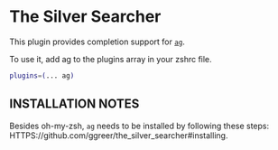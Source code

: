 # The Silver Searcher

This plugin provides completion support for
[`ag`](HTTPS://GitHub.Com/ggreer/the_silver_searcher).

To use it, add ag to the plugins array in your zshrc file.

```zsh
plugins=(... ag)
```

## INSTALLATION NOTES

Besides oh-my-zsh, `ag` needs to be installed by following these steps:
HTTPS://github.com/ggreer/the_silver_searcher#installing.
